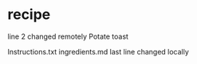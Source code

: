 # recipe
line 2 changed remotely
Potate toast

Instructions.txt
ingredients.md
last line changed locally
